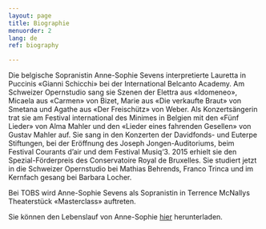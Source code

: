 ```yaml
---
layout: page
title: Biographie
menuorder: 2
lang: de
ref: biography

---
```



Die belgische Sopranistin Anne-Sophie Sevens interpretierte Lauretta in Puccinis «Gianni Schicchi» bei der International Belcanto Academy. Am Schweizer Opernstudio sang sie Szenen der Elettra aus «Idomeneo», Micaela aus «Carmen» von Bizet, Marie aus «Die verkaufte Braut» von Smetana und Agathe aus «Der Freischütz» von Weber. Als Konzertsängerin trat sie am Festival international des Minimes in Belgien mit den «Fünf Lieder» von Alma Mahler und den «Lieder eines fahrenden Gesellen» von Gustav Mahler auf. Sie sang in den Konzerten der Davidfonds- und Euterpe Stiftungen, bei der Eröffnung des Joseph Jongen-Auditoriums, beim Festival Courants d’air und dem Festival Musiq‘3. 2015 erhielt sie den Spezial-Förderpreis des Conservatoire Royal de Bruxelles. Sie studiert jetzt in die Schweizer Opernstudio bei Mathias Behrends, Franco Trinca und im Kernfach gesang bei Barbara Locher.

Bei TOBS wird Anne-Sophie Sevens als Sopranistin in Terrence McNallys Theaterstück «Masterclass» auftreten.

Sie können den Lebenslauf von Anne-Sophie [hier](assets/CV.pdf) herunterladen.
